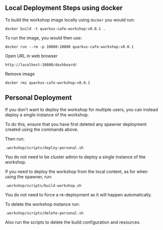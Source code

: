 Local Deployment Steps using docker
----------------------

To build the workshop image locally using `docker` you would run:
```
docker build -t quarkus-cafe-workshop:v0.0.1 .
```

To run the image, you would then use:

```
docker run --rm -p 10080:10080 quarkus-cafe-workshop:v0.0.1 
```

Open URL in web browser

```
http://localhost:10080/dashboard/
```

Remove image 
```
docker rmi quarkus-cafe-workshop:v0.0.1
```

Personal Deployment
-------------------

If you don't want to deploy the workshop for multiple users, you can instead deploy a single instance of the workshop.

To do this, ensure that you have first deleted any spawner deployment created using the commands above.

Then run:

```
.workshop/scripts/deploy-personal.sh
```

You do not need to be cluster admin to deploy a single instance of the workshop.

If you need to deploy the workshop from the local content, as for when using the spawner, run:

```
.workshop/scripts/build-workshop.sh
```

You do not need to force a re-deployment as it will happen automatically.

To delete the workshop instance run:

```
.workshop/scripts/delete-personal.sh
```

Also run the scripts to delete the build configuration and resources.